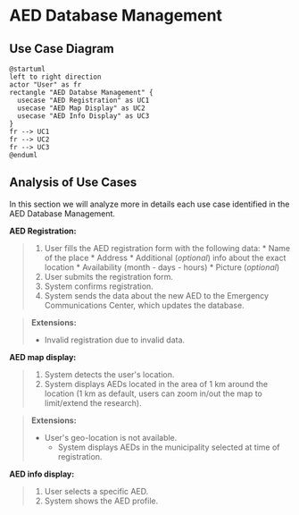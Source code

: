 # AED Database Management

## Use Case Diagram

```plantuml
@startuml
left to right direction
actor "User" as fr
rectangle "AED Databse Management" {
  usecase "AED Registration" as UC1
  usecase "AED Map Display" as UC2
  usecase "AED Info Display" as UC3
}
fr --> UC1
fr --> UC2
fr --> UC3
@enduml
```

## Analysis of Use Cases

In this section we will analyze more in details each use case identified in the AED Database Management.

**AED Registration:**

> 1. User fills the AED registration form with the following data:
    * Name of the place
    * Address
    * Additional (_optional_) info about the exact location
    * Availability (month - days - hours)
    * Picture (_optional_)
> 2. User submits the registration form.
> 3. System confirms registration.
> 4. System sends the data about the new AED to the Emergency Communications Center, which updates the database.

> **Extensions:**
> * Invalid registration due to invalid data.

**AED map display:**

> 1. System detects the user's location.
> 2. System displays AEDs located in the area of 1 km around the location (1 km as default, users can zoom in/out the map to limit/extend the research).

> **Extensions:**
> * User's geo-location is not available.
>   - System displays AEDs in the municipality selected at time of registration.

**AED info display:**

> 1. User selects a specific AED.
> 2. System shows the AED profile.